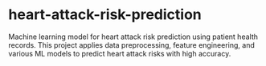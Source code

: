 # heart-attack-risk-prediction
Machine learning model for heart attack risk prediction using patient health records. This project applies data preprocessing, feature engineering, and various ML models to predict heart attack risks with high accuracy.
